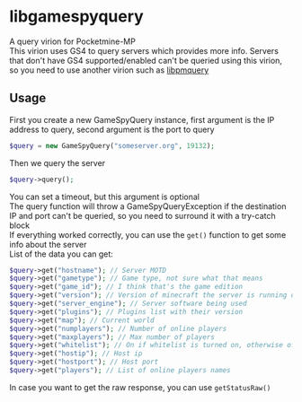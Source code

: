 # libgamespyquery
A query virion for Pocketmine-MP\
This virion uses GS4 to query servers which provides more info. Servers that don't have GS4 supported/enabled can't be queried using this virion, so you need to use another virion such as [libpmquery](https://github.com/jasonwynn10/libpmquery)
## Usage
First you create a new GameSpyQuery instance, first argument is the IP address to query, second argument is the port to query
```php
$query = new GameSpyQuery("someserver.org", 19132);
```
Then we query the server
```php
$query->query();
```
You can set a timeout, but this argument is optional\
The query function will throw a GameSpyQueryException if the destination IP and port can't be queried, so you need to surround it with a try-catch block\
If everything worked correctly, you can use the `get()` function to get some info about the server\
List of the data you can get:
```php
$query->get("hostname"); // Server MOTD
$query->get("gametype"); // Game type, not sure what that means
$query->get("game_id"); // I think that's the game edition
$query->get("version"); // Version of minecraft the server is running on
$query->get("server_engine"); // Server software being used
$query->get("plugins"); // Plugins list with their version
$query->get("map"); // Current world
$query->get("numplayers"); // Number of online players
$query->get("maxplayers"); // Max number of players
$query->get("whitelist"); // On if whitelist is turned on, otherwise off
$query->get("hostip"); // Host ip
$query->get("hostport"); // Host port
$query->get("players"); // List of online players names
```
In case you want to get the raw response, you can use `getStatusRaw()`
